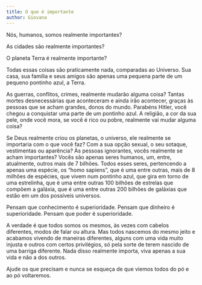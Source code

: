 ```yaml
---
title: O que é importante
author: Giovana
---
```


Nós, humanos, somos realmente importantes?

As cidades são realmente importantes?

O planeta Terra é realmente importante? 

Todas essas coisas são praticamente nada, comparadas ao Universo. Sua casa, sua família e seus amigos são apenas uma pequena parte de um pequeno pontinho azul, a Terra.

As guerras, conflitos, crimes, realmente mudarão alguma coisa? Tantas mortes desnecessárias que aconteceram e ainda irão acontecer, graças às pessoas que se acham grandes, donos do mundo. Parabéns Hitler, você chegou a conquistar uma parte de um pontinho azul. A religião, a cor da sua pele, onde você mora, se você é rico ou pobre, realmente vai mudar alguma coisa?

Se Deus realmente criou os planetas, o universo, ele realmente se importaria com o que você faz? Com a sua opção sexual, o seu sotaque, vestimentas ou aparência? Às pessoas ignorantes, vocês realmente se acham importantes? Vocês são apenas seres humanos, um, entre, atualmente, outros mais de 7 bilhões. Todos esses seres, pertencendo a apenas uma espécie, os “homo sapiens”, que é uma entre outras, mais de 8 milhões de espécies, que vivem num pontinho azul, que gira em torno de uma estrelinha, que é uma entre outras 100 bilhões de estrelas que compõem a galáxia, que é uma entre outras 200 bilhões de galáxias que estão em um dos possíveis universos.

Pensam que conhecimento é superioridade. Pensam que dinheiro é superioridade. Pensam que poder é superioridade.

A verdade é que todos somos os mesmos, às vezes com cabelos diferentes, modos de falar ou altura. Mas todos nascemos do mesmo jeito e acabamos vivendo de maneiras diferentes, alguns com uma vida muito injusta e outros com certos privilégios, só pela sorte de terem nascido de uma barriga diferente. Nada disso realmente importa, viva apenas a sua vida e não a dos outros.

Ajude os que precisam e nunca se esqueça de que viemos todos do pó e ao pó voltaremos.
